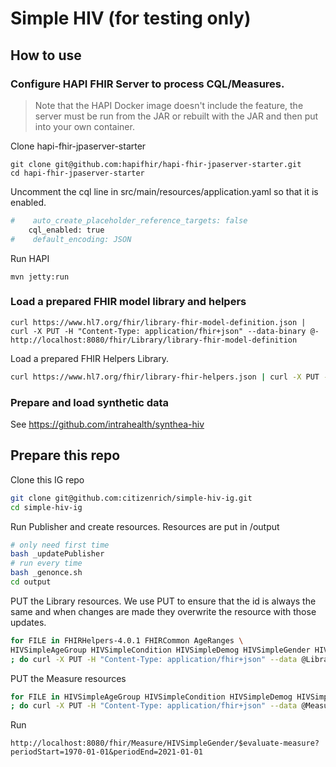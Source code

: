 # Simple HIV (for testing only)

## How to use

### Configure HAPI FHIR Server to process CQL/Measures. 

> Note that the HAPI Docker image doesn't include the feature, the server must be run from the JAR or rebuilt with the JAR and then put into your own container.

Clone hapi-fhir-jpaserver-starter
```
git clone git@github.com:hapifhir/hapi-fhir-jpaserver-starter.git
cd hapi-fhir-jpaserver-starter
```
Uncomment the cql line in src/main/resources/application.yaml so that it is enabled.
```sh
#    auto_create_placeholder_reference_targets: false
    cql_enabled: true
#    default_encoding: JSON
```
Run HAPI
```
mvn jetty:run
```

### Load a prepared FHIR model library and helpers

```
curl https://www.hl7.org/fhir/library-fhir-model-definition.json | curl -X PUT -H "Content-Type: application/fhir+json" --data-binary @- http://localhost:8080/fhir/Library/library-fhir-model-definition
```

Load a prepared FHIR Helpers Library.
```sh
curl https://www.hl7.org/fhir/library-fhir-helpers.json | curl -X PUT -H "Content-Type: application/fhir+json" --data-binary @- http://localhost:8080/fhir/Library/library-fhir-helpers
```

### Prepare and load synthetic data

See https://github.com/intrahealth/synthea-hiv

## Prepare this repo

Clone this IG repo

```sh
git clone git@github.com:citizenrich/simple-hiv-ig.git
cd simple-hiv-ig
```

Run Publisher and create resources. Resources are put in /output
```sh
# only need first time
bash _updatePublisher
# run every time
bash _genonce.sh
cd output
```

PUT the Library resources. We use PUT to ensure that the id is always the same and when changes are made they overwrite the resource with those updates.
```sh
for FILE in FHIRHelpers-4.0.1 FHIRCommon AgeRanges \
HIVSimpleAgeGroup HIVSimpleCondition HIVSimpleDemog HIVSimpleGender HIVSimpleTestResult HIVSimpleViralLoad \
; do curl -X PUT -H "Content-Type: application/fhir+json" --data @Library-${FILE}.json http://localhost:8080/fhir/Library/${FILE} ; done
```

PUT the Measure resources
```sh
for FILE in HIVSimpleAgeGroup HIVSimpleCondition HIVSimpleDemog HIVSimpleGender HIVSimpleTestResult HIVSimpleViralLoad \
; do curl -X PUT -H "Content-Type: application/fhir+json" --data @Measure-${FILE}.json http://localhost:8080/fhir/Measure/${FILE} ; done
```

Run 
```
http://localhost:8080/fhir/Measure/HIVSimpleGender/$evaluate-measure?periodStart=1970-01-01&periodEnd=2021-01-01
```


